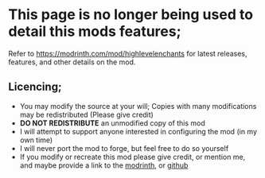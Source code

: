 # This page is no longer being used to detail this mods features;
Refer to https://modrinth.com/mod/highlevelenchants for latest releases, features, and other details on the mod.

## Licencing;
 - You may modify the source at your will; Copies with many modifications may be redistributed (Please give credit)
 - **DO NOT REDISTRIBUTE** an unmodified copy of this mod
 - I will attempt to support anyone interested in configuring the mod (in my own time)
 - I will never port the mod to forge, but feel free to do so yourself
 - If you modify or recreate this mod please give credit, or mention me, and maybe provide a link to the [modrinth](https://modrinth.com/mod/highlevelenchants), or [github](https://github.com/Elmartino4/high-level-enchants)
